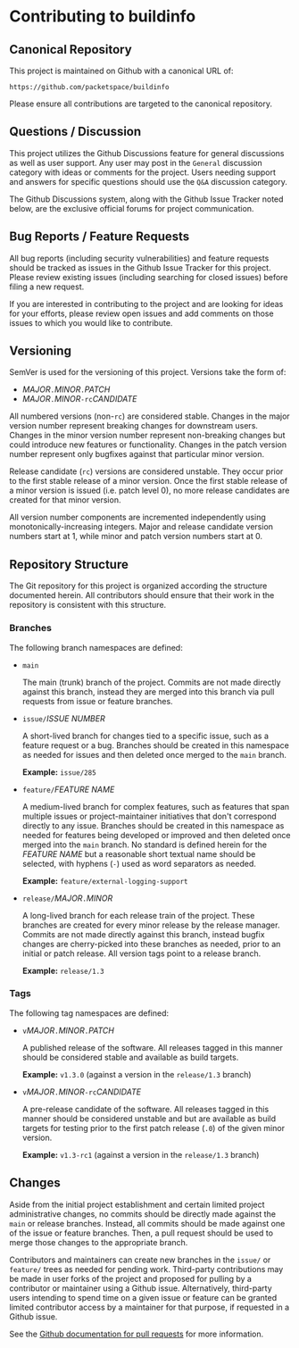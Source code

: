 # Contributing to buildinfo

## Canonical Repository

This project is maintained on Github with a canonical URL of:

    https://github.com/packetspace/buildinfo

Please ensure all contributions are targeted to the canonical repository.

## Questions / Discussion

This project utilizes the Github Discussions feature for general discussions as well as user support.  Any user may post in the `General` discussion category with ideas or comments for the project.  Users needing support and answers for specific questions should use the `Q&A` discussion category.

The Github Discussions system, along with the Github Issue Tracker noted below, are the exclusive official forums for project communication.

## Bug Reports / Feature Requests

All bug reports (including security vulnerabilities) and feature requests should be tracked as issues in the Github Issue Tracker for this project.  Please review existing issues (including searching for closed issues) before filing a new request.

If you are interested in contributing to the project and are looking for ideas for your efforts, please review open issues and add comments on those issues to which you would like to contribute.

## Versioning

SemVer is used for the versioning of this project.  Versions take the form of:

* _MAJOR_`.`_MINOR_`.`_PATCH_
* _MAJOR_`.`_MINOR_`-rc`_CANDIDATE_

All numbered versions (non-`rc`) are considered stable.  Changes in the major version number represent breaking changes for downstream users.  Changes in the minor version number represent non-breaking changes but could introduce new features or functionality.  Changes in the patch version number represent only bugfixes against that particular minor version.

Release candidate (`rc`) versions are considered unstable.  They occur prior to the first stable release of a minor version.  Once the first stable release of a minor version is issued (i.e. patch level 0), no more release candidates are created for that minor version.

All version number components are incremented independently using monotonically-increasing integers.  Major and release candidate version numbers start at 1, while minor and patch version numbers start at 0.

## Repository Structure

The Git repository for this project is organized according the structure documented herein.  All contributors should ensure that their work in the repository is consistent with this structure.

### Branches

The following branch namespaces are defined:

* `main`

    The main (trunk) branch of the project.  Commits are not made directly against this branch, instead they are merged into this branch via pull requests from issue or feature branches.

* `issue/`_ISSUE NUMBER_

    A short-lived branch for changes tied to a specific issue, such as a feature request or a bug.  Branches should be created in this namespace as needed for issues and then deleted once merged to the `main` branch.

    **Example:** `issue/285`

* `feature/`_FEATURE NAME_

    A medium-lived branch for complex features, such as features that span multiple issues or project-maintainer initiatives that don't correspond directly to any issue.  Branches should be created in this namespace as needed for features being developed or improved and then deleted once merged into the `main` branch.  No standard is defined herein for the _FEATURE NAME_ but a reasonable short textual name should be selected, with hyphens (`-`) used as word separators as needed.

    **Example:** `feature/external-logging-support`

* `release/`_MAJOR_`.`_MINOR_

    A long-lived branch for each release train of the project.  These branches are created for every minor release by the release manager.  Commits are not made directly against this branch, instead bugfix changes are cherry-picked into these branches as needed, prior to an initial or patch release.  All version tags point to a release branch.

    **Example:** `release/1.3`

### Tags

The following tag namespaces are defined:

* `v`_MAJOR_`.`_MINOR_`.`_PATCH_

    A published release of the software.  All releases tagged in this manner should be considered stable and available as build targets.

    **Example:** `v1.3.0` (against a version in the `release/1.3` branch)

* `v`_MAJOR_`.`_MINOR_`-rc`_CANDIDATE_

    A pre-release candidate of the software.  All releases tagged in this manner should be considered unstable and but are available as build targets for testing prior to the first patch release (`.0`) of the given minor version.

    **Example:** `v1.3-rc1` (against a version in the `release/1.3` branch)

## Changes

Aside from the initial project establishment and certain limited project administrative changes, no commits should be directly made against the `main` or release branches.  Instead, all commits should be made against one of the issue or feature branches.  Then, a pull request should be used to merge those changes to the appropriate branch.

Contributors and maintainers can create new branches in the `issue/` or `feature/` trees as needed for pending work.  Third-party contributions may be made in user forks of the project and proposed for pulling by a contributor or maintainer using a Github issue.  Alternatively, third-party users intending to spend time on a given issue or feature can be granted limited contributor access by a maintainer for that purpose, if requested in a Github issue.

See the [Github documentation for pull requests](https://docs.github.com/en/pull-requests/collaborating-with-pull-requests/proposing-changes-to-your-work-with-pull-requests/creating-a-pull-request) for more information.